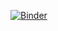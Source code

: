 [![Binder](https://mybinder.org/badge_logo.svg)](https://mybinder.org/v2/gh/antolo-arch/TextMining-Lab3/main)
